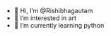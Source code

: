 - 👋 Hi, I’m @Rishibhagautam
- 👀 I’m interested in art
- 🌱 I’m currently learning python
  

<!---
Rishibhagautam/Rishibhagautam is a ✨ special ✨ repository because its `README.md` (this file) appears on your GitHub profile.
You can click the Preview link to take a look at your changes.
--->
